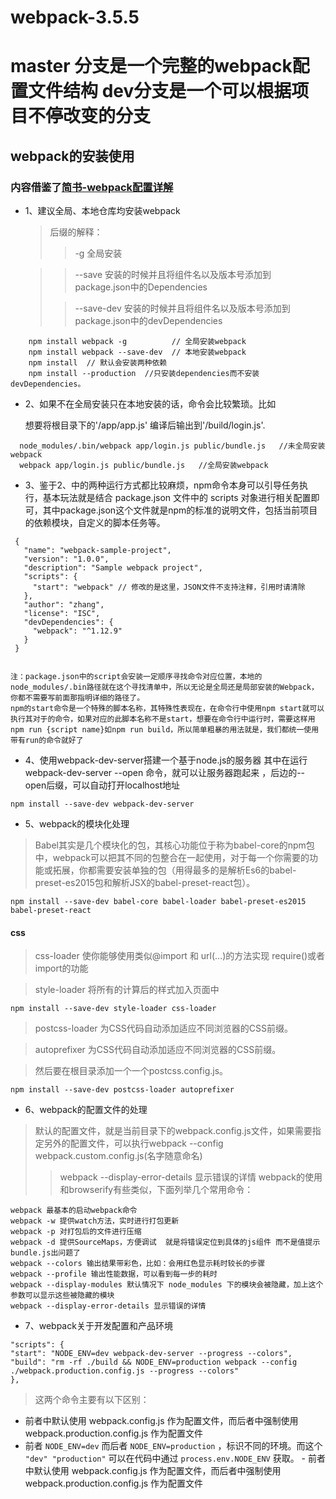 # webpack-3.5.5
# master 分支是一个完整的webpack配置文件结构   dev分支是一个可以根据项目不停改变的分支
## webpack的安装使用  
 ### 内容借鉴了[简书-webpack配置详解](http://www.jianshu.com/p/42e11515c10f)
 * 1、建议全局、本地仓库均安装webpack
      > 后缀的解释：
      >> -g   全局安装
      
      >> --save   安装的时候并且将组件名以及版本号添加到package.json中的Dependencies
      >
      >> --save-dev   安装的时候并且将组件名以及版本号添加到package.json中的devDependencies
```` 
    npm install webpack -g          // 全局安装webpack
    npm install webpack --save-dev  // 本地安装webpack
    npm install  // 默认会安装两种依赖
    npm install --production  //只安装dependencies而不安装devDependencies。
````
* 2、如果不在全局安装只在本地安装的话，命令会比较繁琐。比如

   想要将根目录下的'/app/app.js'  编译后输出到'/build/login.js'.
  
```` 
  node_modules/.bin/webpack app/login.js public/bundle.js   //未全局安装webpack
  webpack app/login.js public/bundle.js   //全局安装webpack
````
* 3、鉴于2、中的两种运行方式都比较麻烦，npm命令本身可以引导任务执行，基本玩法就是结合 package.json 文件中的 scripts 对象进行相关配置即可，其中package.json这个文件就是npm的标准的说明文件，包括当前项目的依赖模块，自定义的脚本任务等。
  
```` 
 {
   "name": "webpack-sample-project",
   "version": "1.0.0",
   "description": "Sample webpack project",
   "scripts": {
     "start": "webpack" // 修改的是这里，JSON文件不支持注释，引用时请清除
   },
   "author": "zhang",
   "license": "ISC",
   "devDependencies": {
     "webpack": "^1.12.9"
   }
 }
 
````
````
注：package.json中的script会安装一定顺序寻找命令对应位置，本地的node_modules/.bin路径就在这个寻找清单中，所以无论是全局还是局部安装的Webpack，你都不需要写前面那指明详细的路径了。
npm的start命令是一个特殊的脚本名称，其特殊性表现在，在命令行中使用npm start就可以执行其对于的命令，如果对应的此脚本名称不是start，想要在命令行中运行时，需要这样用npm run {script name}如npm run build，所以简单粗暴的用法就是，我们都统一使用带有run的命令就好了
````
 * 4、使用webpack-dev-server搭建一个基于node.js的服务器
       其中在运行 webpack-dev-server --open 命令，就可以让服务器跑起来 ，后边的--open后缀，可以自动打开localhost地址
 ````
 npm install --save-dev webpack-dev-server
 ````
  * 5、webpack的模块化处理
  > Babel其实是几个模块化的包，其核心功能位于称为babel-core的npm包中，webpack可以把其不同的包整合在一起使用，对于每一个你需要的功能或拓展，你都需要安装单独的包（用得最多的是解析Es6的babel-preset-es2015包和解析JSX的babel-preset-react包）。
 ````
 npm install --save-dev babel-core babel-loader babel-preset-es2015 babel-preset-react
 ````
 #### css
   > css-loader 使你能够使用类似@import 和 url(...)的方法实现 require()或者import的功能
   
   > style-loader  将所有的计算后的样式加入页面中
````
npm install --save-dev style-loader css-loader
````
 > postcss-loader 为CSS代码自动添加适应不同浏览器的CSS前缀。
   
   > autoprefixer  为CSS代码自动添加适应不同浏览器的CSS前缀。
   
   > 然后要在根目录添加一个一个postcss.config.js。
````
npm install --save-dev postcss-loader autoprefixer
````
  * 6、webpack的配置文件的处理
  >默认的配置文件，就是当前目录下的webpack.config.js文件，如果需要指定另外的配置文件，可以执行webpack --config webpack.custom.config.js(名字随意命名)
  >> webpack --display-error-details 显示错误的详情
  > webpack的使用和browserify有些类似，下面列举几个常用命令：
  `````
  webpack 最基本的启动webpack命令
  webpack -w 提供watch方法，实时进行打包更新
  webpack -p 对打包后的文件进行压缩
  webpack -d 提供SourceMaps，方便调试  就是将错误定位到具体的js组件 而不是值提示bundle.js出问题了
  webpack --colors 输出结果带彩色，比如：会用红色显示耗时较长的步骤
  webpack --profile 输出性能数据，可以看到每一步的耗时
  webpack --display-modules 默认情况下 node_modules 下的模块会被隐藏，加上这个参数可以显示这些被隐藏的模块
  webpack --display-error-details 显示错误的详情
  `````
  * 7、webpack关于开发配置和产品环境
  ````
  "scripts": {
  "start": "NODE_ENV=dev webpack-dev-server --progress --colors",
  "build": "rm -rf ./build && NODE_ENV=production webpack --config ./webpack.production.config.js --progress --colors"
  },
  ````
  >这两个命令主要有以下区别：
   
   - 前者中默认使用 webpack.config.js 作为配置文件，而后者中强制使用 webpack.production.config.js 作为配置文件
   - 前者 `NODE_ENV=dev` 而后者 `NODE_ENV=production` ，标识不同的环境。而这个 `"dev" "production"` 可以在代码中通过 `process.env.NODE_ENV` 获取。
    - 前者中默认使用 webpack.config.js 作为配置文件，而后者中强制使用 webpack.production.config.js 作为配置文件
     